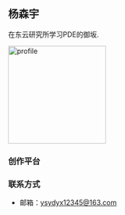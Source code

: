 ## 杨森宇

在东云研究所学习PDE的御坂.

<img width="200" alt="profile" src="C:\Users\Administrator\Desktop\微信图片_20240209142300.jpg">

### 创作平台


### 


### 联系方式

- 邮箱：ysydyx12345@163.com
